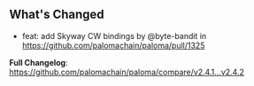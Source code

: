 ## What's Changed
* feat: add Skyway CW bindings by @byte-bandit in https://github.com/palomachain/paloma/pull/1325


**Full Changelog**: https://github.com/palomachain/paloma/compare/v2.4.1...v2.4.2
